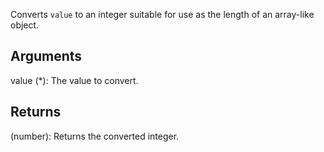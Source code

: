 Converts `value` to an integer suitable for use as the length of an array-like object.


## Arguments
value (*): The value to convert.


## Returns
(number): Returns the converted integer.

